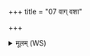 +++
title = "07 वाग् वशा"

+++
<details><summary>मूलम् (WS)</summary>

वाग् वशा सा परमेष्ठिनं गर्भं दधे सेमं पाहि  
तस्यै ते विधेयं तस्यै ते नमस्तस्मै ते स्वाहा ॥ ॥ ७ ॥
</details>